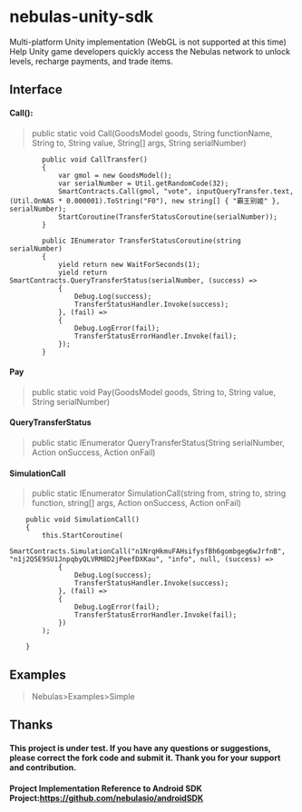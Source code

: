 # nebulas-unity-sdk
Multi-platform Unity implementation (WebGL is not supported at this time)
Help Unity game developers quickly access the Nebulas network to unlock levels, recharge payments, and trade items.

## Interface

#### Call():
    
   
>    public static void Call(GoodsModel goods, String functionName, String to, String value, String[] args, String serialNumber)

```
        public void CallTransfer()
        {
            var gmol = new GoodsModel();
            var serialNumber = Util.getRandomCode(32);
            SmartContracts.Call(gmol, "vote", inputQueryTransfer.text, (Util.OnNAS * 0.000001).ToString("F0"), new string[] { "霸王别姬" }, serialNumber);
            StartCoroutine(TransferStatusCoroutine(serialNumber));
        }

        public IEnumerator TransferStatusCoroutine(string serialNumber)
        {
            yield return new WaitForSeconds(1);
            yield return SmartContracts.QueryTransferStatus(serialNumber, (success) =>
            {
                Debug.Log(success);
                TransferStatusHandler.Invoke(success);
            }, (fail) =>
            {
                Debug.LogError(fail);
                TransferStatusErrorHandler.Invoke(fail);
            });
        }
```

#### Pay

>    public static void Pay(GoodsModel goods, String to, String value, String serialNumber)


#### QueryTransferStatus    

>    public static IEnumerator QueryTransferStatus(String serialNumber, Action<string> onSuccess, Action<string> onFail)
  
#### SimulationCall
>    public static IEnumerator SimulationCall(string from, string to, string function, string[] args, Action<string> onSuccess, Action<string> onFail)
```
    public void SimulationCall()
    {
        this.StartCoroutine(
            SmartContracts.SimulationCall("n1NrqHkmuFAHsifysfBh6gombgeg6wJrfnB", "n1j2Q5E9SU1JnpqbyQLVRM8D2jPeefDXKau", "info", null, (success) =>
            {
                Debug.Log(success);
                TransferStatusHandler.Invoke(success);
            }, (fail) =>
            {
                Debug.LogError(fail);
                TransferStatusErrorHandler.Invoke(fail);
            })
        );

    }
```

## Examples

>    Nebulas>Examples>Simple

## Thanks
#### This project is under test. If you have any questions or suggestions, please correct the fork code and submit it. Thank you for your support and contribution.
#### Project Implementation Reference to Android SDK Project:https://github.com/nebulasio/androidSDK
